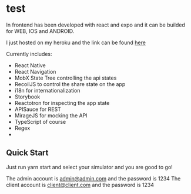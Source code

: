# test

In frontend has been developed with react and expo and it can be builded for WEB, IOS and ANDROID.

I just hosted on my heroku and the link can be found [here](localhost:9090)

Currently includes:
- React Native
- React Navigation
- MobX State Tree controlling the api states
- RecoilJS to control the share state on the app
- i18n for internationalization
- Storybook
- Reactotron for inspecting the app state
- APISauce for REST
- MirageJS for mocking the API
- TypeScript of course
- Regex
- 

## Quick Start

Just run yarn start and select your simulator and you are good to go!

The admin account is admin@admin.com and the password is 1234
The client account is client@client.com and the password is 1234
